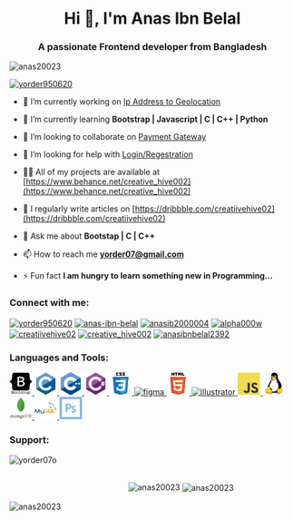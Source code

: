 <h1 align="center">Hi 👋, I'm Anas Ibn Belal</h1>
<h3 align="center">A passionate Frontend developer from Bangladesh</h3>

<p align="left"> <img src="https://komarev.com/ghpvc/?username=anas20023&label=Profile%20views&color=0e75b6&style=flat" alt="anas20023" /> </p>


<p align="left"> <a href="https://twitter.com/yorder950620" target="blank"><img src="https://img.shields.io/twitter/follow/yorder950620?logo=twitter&style=for-the-badge" alt="yorder950620" /></a> </p>

- 🔭 I’m currently working on [Ip Address to Geolocation](https://lctmain.netlify.app/)

- 🌱 I’m currently learning **Bootstrap | Javascript | C | C++ | Python**

- 👯 I’m looking to collaborate on [Payment Gateway](https://paymentfor.netlify.app/)

- 🤝 I’m looking for help with [Login/Regestration](https://signuphere223.netlify.app/)

- 👨‍💻 All of my projects are available at [https://www.behance.net/creative_hive002](https://www.behance.net/creative_hive002)

- 📝 I regularly write articles on [https://dribbble.com/creatiivehive02](https://dribbble.com/creatiivehive02)

- 💬 Ask me about **Bootstap | C | C++**

- 📫 How to reach me **yorder07@gmail.com**

- ⚡ Fun fact **I am hungry to learn something new in Programming...**

<h3 align="left">Connect with me:</h3>
<p align="left">
<a href="https://twitter.com/yorder950620" target="blank"><img align="center" src="https://raw.githubusercontent.com/rahuldkjain/github-profile-readme-generator/master/src/images/icons/Social/twitter.svg" alt="yorder950620" height="30" width="40" /></a>
<a href="https://linkedin.com/in/anas-ibn-belal" target="blank"><img align="center" src="https://raw.githubusercontent.com/rahuldkjain/github-profile-readme-generator/master/src/images/icons/Social/linked-in-alt.svg" alt="anas-ibn-belal" height="30" width="40" /></a>
<a href="https://fb.com/anasib2000004" target="blank"><img align="center" src="https://raw.githubusercontent.com/rahuldkjain/github-profile-readme-generator/master/src/images/icons/Social/facebook.svg" alt="anasib2000004" height="30" width="40" /></a>
<a href="https://instagram.com/alpha000w" target="blank"><img align="center" src="https://raw.githubusercontent.com/rahuldkjain/github-profile-readme-generator/master/src/images/icons/Social/instagram.svg" alt="alpha000w" height="30" width="40" /></a>
<a href="https://dribbble.com/creatiivehive02" target="blank"><img align="center" src="https://raw.githubusercontent.com/rahuldkjain/github-profile-readme-generator/master/src/images/icons/Social/dribbble.svg" alt="creatiivehive02" height="30" width="40" /></a>
<a href="https://www.behance.net/creative_hive002" target="blank"><img align="center" src="https://raw.githubusercontent.com/rahuldkjain/github-profile-readme-generator/master/src/images/icons/Social/behance.svg" alt="creative_hive002" height="30" width="40" /></a>
<a href="https://www.youtube.com/c/anasibnbelal2392" target="blank"><img align="center" src="https://raw.githubusercontent.com/rahuldkjain/github-profile-readme-generator/master/src/images/icons/Social/youtube.svg" alt="anasibnbelal2392" height="30" width="40" /></a>
</p>

<h3 align="left">Languages and Tools:</h3>
<p align="left"> <a href="https://getbootstrap.com" target="_blank" rel="noreferrer"> <img src="https://raw.githubusercontent.com/devicons/devicon/master/icons/bootstrap/bootstrap-plain-wordmark.svg" alt="bootstrap" width="40" height="40"/> </a> <a href="https://www.cprogramming.com/" target="_blank" rel="noreferrer"> <img src="https://raw.githubusercontent.com/devicons/devicon/master/icons/c/c-original.svg" alt="c" width="40" height="40"/> </a> <a href="https://www.w3schools.com/cpp/" target="_blank" rel="noreferrer"> <img src="https://raw.githubusercontent.com/devicons/devicon/master/icons/cplusplus/cplusplus-original.svg" alt="cplusplus" width="40" height="40"/> </a> <a href="https://www.w3schools.com/cs/" target="_blank" rel="noreferrer"> <img src="https://raw.githubusercontent.com/devicons/devicon/master/icons/csharp/csharp-original.svg" alt="csharp" width="40" height="40"/> </a> <a href="https://www.w3schools.com/css/" target="_blank" rel="noreferrer"> <img src="https://raw.githubusercontent.com/devicons/devicon/master/icons/css3/css3-original-wordmark.svg" alt="css3" width="40" height="40"/> </a> <a href="https://www.figma.com/" target="_blank" rel="noreferrer"> <img src="https://www.vectorlogo.zone/logos/figma/figma-icon.svg" alt="figma" width="40" height="40"/> </a> <a href="https://www.w3.org/html/" target="_blank" rel="noreferrer"> <img src="https://raw.githubusercontent.com/devicons/devicon/master/icons/html5/html5-original-wordmark.svg" alt="html5" width="40" height="40"/> </a> <a href="https://www.adobe.com/in/products/illustrator.html" target="_blank" rel="noreferrer"> <img src="https://www.vectorlogo.zone/logos/adobe_illustrator/adobe_illustrator-icon.svg" alt="illustrator" width="40" height="40"/> </a> <a href="https://developer.mozilla.org/en-US/docs/Web/JavaScript" target="_blank" rel="noreferrer"> <img src="https://raw.githubusercontent.com/devicons/devicon/master/icons/javascript/javascript-original.svg" alt="javascript" width="40" height="40"/> </a> <a href="https://www.linux.org/" target="_blank" rel="noreferrer"> <img src="https://raw.githubusercontent.com/devicons/devicon/master/icons/linux/linux-original.svg" alt="linux" width="40" height="40"/> </a> <a href="https://www.mongodb.com/" target="_blank" rel="noreferrer"> <img src="https://raw.githubusercontent.com/devicons/devicon/master/icons/mongodb/mongodb-original-wordmark.svg" alt="mongodb" width="40" height="40"/> </a> <a href="https://www.mysql.com/" target="_blank" rel="noreferrer"> <img src="https://raw.githubusercontent.com/devicons/devicon/master/icons/mysql/mysql-original-wordmark.svg" alt="mysql" width="40" height="40"/> </a> <a href="https://www.photoshop.com/en" target="_blank" rel="noreferrer"> <img src="https://raw.githubusercontent.com/devicons/devicon/master/icons/photoshop/photoshop-line.svg" alt="photoshop" width="40" height="40"/> </a> </p>

<h3 align="left">Support:</h3>
<p><a href="https://www.buymeacoffee.com/yorder07o"> <img align="left" src="https://cdn.buymeacoffee.com/buttons/v2/default-yellow.png" height="50" width="210" alt="yorder07o" /></a></p><br><br>

<p><img align="left" src="https://github-readme-stats.vercel.app/api/top-langs?username=anas20023&show_icons=true&locale=en&layout=compact" alt="anas20023" /></p>

<p>&nbsp;<img align="center" src="https://github-readme-stats.vercel.app/api?username=anas20023&show_icons=true&locale=en" alt="anas20023" /></p>

<p><img align="center" src="https://github-readme-streak-stats.herokuapp.com/?user=anas20023&" alt="anas20023" /></p>
